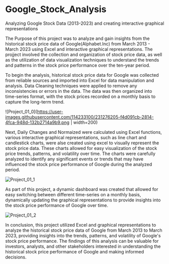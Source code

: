 # Google_Stock_Analysis
Analyzing Google Stock Data (2013-2023) and creating interactive graphical representations

The Purpose of this project was to analyze and gain insights from the historical stock price data of Google(Alphabet.Inc) from March 2013 - March 2023 using Excel and interactive graphical representations. The projject involved the collection and organization of stock price data, as well as the utilization of data visualization techniques to understand the trends and patterns in the stock price performance over the ten-year period.

To begin the analysis, historical stock price data for Google was collected from reliable sources and imported into Excel for data manipulation and analysis. Data Cleaning techniques were applied to remove any inconsistencies or errors in the data. The data was then organized into time-series format, with the stock prices recorded on a monthly basis to capture the long-term trend.

![Project_01_0](https://user-images.githubusercontent.com/114233100/231276205-f4d091cb-2814-4fca-948d-132b2714a9b9.png | width=200)

Next, Daily Changes and Normaized were calculated using Excel functions, various interactive graphical representations, such as line chart and candlestick charts, were alse created using excel to visually represent the stock price data. These charts allowed for easy visualization of the stock price trends, patterns, and volatility over time. The charts were carefully analyzed to identify any significant events or trends that may have influenced the stock price performance of Google during the analyzed period.

![Project_01_1](https://user-images.githubusercontent.com/114233100/231272696-88dcc69e-eb31-458a-9798-0bea4efe92d8.png)

As part of this project, a dynamic dashboard was created that allowed for easy switching between different time-series on a monthly basis, dynamically updating the graphical representations to provide insights into the stock price performance of Google over time.

![Project_01_2](https://user-images.githubusercontent.com/114233100/231272829-556ceff6-8454-4e77-aafb-37897e651c22.png)

In conclusion, this project utilized Excel and graphical representations to analyze the historical stock price data of Google from March 2013 to March 2023, providing insights into the trends, patterns, and volatility of Google's stock price performance. The findings of this analysis can be valuable for investors, analysts, and other stakeholders interested in understanding the historical stock price performance of Google and making informed decisions.
